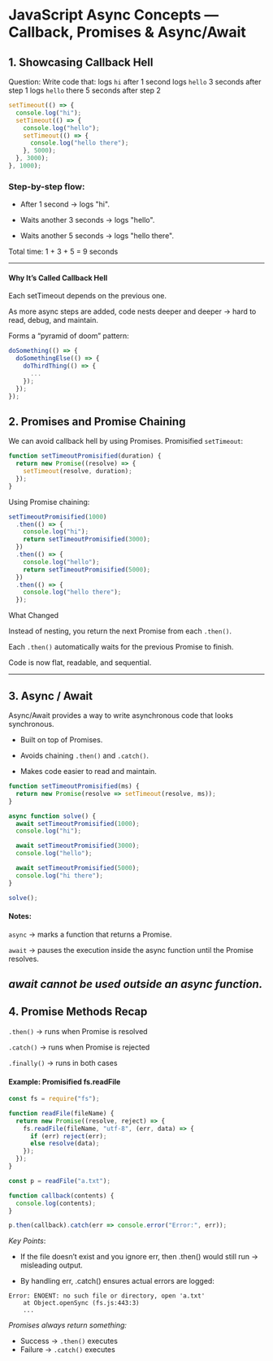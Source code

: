 # JavaScript Async Concepts — Callback, Promises & Async/Await
## 1. Showcasing Callback Hell
Question:
Write code that:
logs `hi` after 1 second
logs `hello` 3 seconds after step 1
logs `hello` there 5 seconds after step 2

```js
setTimeout(() => {
  console.log("hi");
  setTimeout(() => {
    console.log("hello");
    setTimeout(() => {
      console.log("hello there");
    }, 5000);
  }, 3000);
}, 1000);
```

### Step-by-step flow:

- After 1 second → logs "hi".

- Waits another 3 seconds → logs "hello".

- Waits another 5 seconds → logs "hello there".

Total time: 1 + 3 + 5 = 9 seconds

---
#### Why It’s Called Callback Hell

Each setTimeout depends on the previous one.

As more async steps are added, code nests deeper and deeper → hard to read, debug, and maintain.

Forms a “pyramid of doom” pattern:
```js
doSomething(() => {
  doSomethingElse(() => {
    doThirdThing(() => {
      ...
    });
  });
});
```

## 2. Promises and Promise Chaining
We can avoid callback hell by using Promises.
Promisified `setTimeout`:
```js
function setTimeoutPromisified(duration) {
  return new Promise((resolve) => {
    setTimeout(resolve, duration);
  });
}
```
Using Promise chaining:
```js
setTimeoutPromisified(1000)
  .then(() => {
    console.log("hi");
    return setTimeoutPromisified(3000);
  })
  .then(() => {
    console.log("hello");
    return setTimeoutPromisified(5000);
  })
  .then(() => {
    console.log("hello there");
  });
```
What Changed

Instead of nesting, you return the next Promise from each `.then()`.

Each `.then()` automatically waits for the previous Promise to finish.

Code is now flat, readable, and sequential.

---
## 3. Async / Await

Async/Await provides a way to write asynchronous code that looks synchronous.

- Built on top of Promises.

- Avoids chaining `.then()` and `.catch()`.

- Makes code easier to read and maintain.

```js
function setTimeoutPromisified(ms) {
  return new Promise(resolve => setTimeout(resolve, ms));
}

async function solve() {
  await setTimeoutPromisified(1000);
  console.log("hi");

  await setTimeoutPromisified(3000);
  console.log("hello");

  await setTimeoutPromisified(5000);
  console.log("hi there");
}

solve();
```
#### Notes:

`async` → marks a function that returns a Promise.

`await` → pauses the execution inside the async function until the Promise resolves.

*await cannot be used outside an async function.*
---
## 4. Promise Methods Recap

`.then()` → runs when Promise is resolved

`.catch()` → runs when Promise is rejected

`.finally()` → runs in both cases
#### Example: Promisified fs.readFile
```js
const fs = require("fs");

function readFile(fileName) {
  return new Promise((resolve, reject) => {
    fs.readFile(fileName, "utf-8", (err, data) => {
      if (err) reject(err);
      else resolve(data);
    });
  });
}

const p = readFile("a.txt");

function callback(contents) {
  console.log(contents);
}

p.then(callback).catch(err => console.error("Error:", err));
```
*Key Points*:

- If the file doesn’t exist and you ignore err, then .then() would still run → misleading output.

- By handling err, .catch() ensures actual errors are logged:
```pgsql
Error: ENOENT: no such file or directory, open 'a.txt'
    at Object.openSync (fs.js:443:3)
    ...
```
*Promises always return something:*
- Success → `.then()` executes
- Failure → `.catch()` executes 
